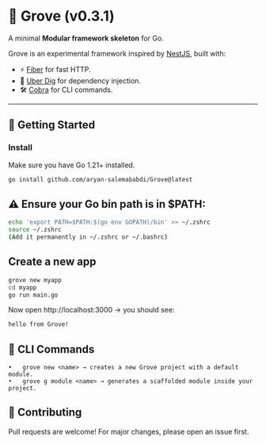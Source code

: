 # 🌱 Grove (v0.3.1)
A minimal **Modular framework skeleton** for Go.

Grove is an experimental framework inspired by [NestJS](https://nestjs.com/), built with:
- ⚡️ [Fiber](https://github.com/gofiber/fiber) for fast HTTP.
- 🧩 [Uber Dig](https://github.com/uber-go/dig) for dependency injection.
- 🛠️ [Cobra](https://github.com/spf13/cobra) for CLI commands.

---

## 🚀 Getting Started

### Install
Make sure you have Go 1.21+ installed.

```bash
go install github.com/aryan-salemababdi/Grove@latest
```

## ⚠️ Ensure your Go bin path is in $PATH:

```bash
echo 'export PATH=$PATH:$(go env GOPATH)/bin' >> ~/.zshrc
source ~/.zshrc
(Add it permanently in ~/.zshrc or ~/.bashrc)
```

## Create a new app

```bash
grove new myapp
cd myapp
go run main.go
```

Now open http://localhost:3000 → you should see:

```bash
hello from Grove!
```


## 🧩 CLI Commands

	•	grove new <name> → creates a new Grove project with a default module.
	•	grove g module <name> → generates a scaffolded module inside your project.



## 🤝 Contributing

Pull requests are welcome! For major changes, please open an issue first.

